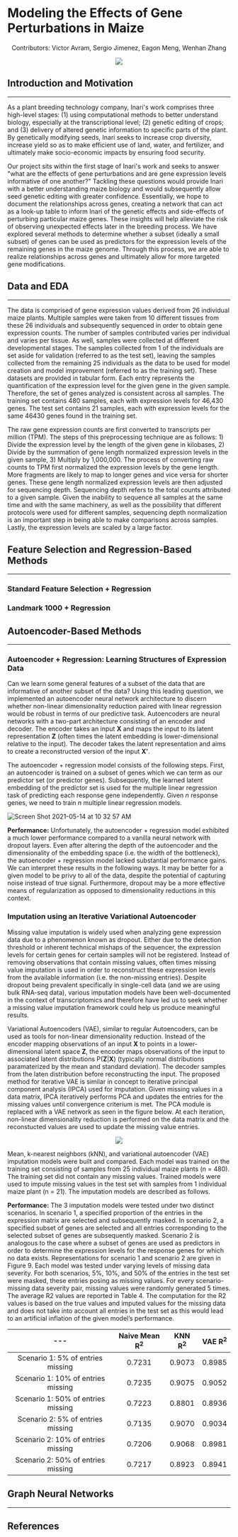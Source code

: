 # Modeling the Effects of Gene Perturbations in Maize

<p align="center">
  Contributors: Victor Avram, Sergio Jimenez, Eagon Meng, Wenhan Zhang
</p>
<p align="center">
  <img src="https://user-images.githubusercontent.com/29682604/117849295-2bfd1200-b252-11eb-8d74-c186ab51c77e.png">
</p>

## Introduction and Motivation
---

As a plant breeding technology company, Inari's work comprises three high-level stages: (1) using computational methods to better understand biology, especially at the transcriptional level; (2) genetic editing of crops; and (3) delivery of altered genetic information to specific parts of the plant. By genetically modifying seeds, Inari seeks to increase crop diversity, increase yield so as to make efficient use of land, water, and fertilizer, and ultimately make socio-economic impacts by ensuring food security.

Our project sits within the first stage of Inari's work and seeks to answer "what are the effects of gene perturbations and are gene expression levels informative of one another?" Tackling these questions would provide Inari with a better understanding maize biology and would subsequently allow seed genetic editing with greater confidence. Essentially, we hope to document the relationships across genes, creating a network that can act as a look-up table to inform Inari of the genetic effects and side-effects of perturbing particular maize genes. These insights will help alleviate the risk of observing unexpected effects later in the breeding process. We have explored several methods to determine whether a subset (ideally a small subset) of genes can be used as predictors for the expression levels of the remaining genes in the maize genome. Through this process, we are able to realize relationships across genes and ultimately allow for more targeted gene modifications.

## Data and EDA
---

The data is comprised of gene expression values derived from 26 individual maize plants. Multiple samples were taken from 10 different tissues from these 26 individuals and subsequently sequenced in order to obtain gene expression counts. The number of samples contributed varies per individual and varies per tissue. As well, samples were collected at different developmental stages. The samples collected from 1 of the individuals are set aside for validation (referred to as the test set), leaving the samples collected from the remaining 25 individuals as the data to be used for model creation and model improvement (referred to as the training set). These datasets are provided in tabular form. Each entry represents the quantification of the expression level for the given gene in the given sample. Therefore, the set of genes analyzed is consistent across all samples. The training set contains 480 samples, each with expression levels for 46,430 genes. The test set contains 21 samples, each with expression levels for the same 46430 genes found in the training set.

The raw gene expression counts are first converted to transcripts per million (TPM). The steps of this preprocessing technique are as follows: 1) Divide the expression level by the length of the given gene in kilobases, 2) Divide by the summation of gene length normalized expression levels in the given sample, 3) Multiply by 1,000,000. The process of converting raw counts to TPM first normalized the expression levels by the gene length. More fragments are likely to map to longer genes and vice versa for shorter genes. These gene length normalized expression levels are then adjusted for sequencing depth. Sequencing depth refers to the total counts attributed to a given sample. Given the inability to sequence all samples at the same time and with the same machinery, as well as the possibility that different protocols were used for different samples, sequencing depth normalization is an important step in being able to make comparisons across samples. Lastly, the expression levels are scaled by a large factor.

## Feature Selection and Regression-Based Methods
---

### Standard Feature Selection + Regression

### Landmark 1000 + Regression

## Autoencoder-Based Methods
---

### Autoencoder + Regression: Learning Structures of Expression Data

Can we learn some general features of a subset of the data that are informative of another subset of the data? Using this leading question, we implemented an autoencoder neural network architecture to discern whether non-linear dimensionality reduction paired with linear regression would be robust in terms of our predictive task. Autoencoders are neural networks with a two-part architecture consisting of an encoder and decoder. The encoder takes an input **X** and maps the input to its latent representation **Z** (often times the latent embedding is lower-dimensional relative to the input). The decoder takes the latent representation and aims to create a reconstructed version of the input **X'**. 

The autoencoder + regression model consists of the following steps. First, an autoencoder is trained on a subset of genes which we can term as our predictor set (or predictor genes). Subsequently, the learned latent embedding of the predictor set is used for the multiple linear regression task of predicting each response gene independently. Given *n* response genes, we need to train *n* multiple linear regression models. 

![Screen Shot 2021-05-14 at 10 32 57 AM](https://user-images.githubusercontent.com/29682604/118285744-c605ca00-b49f-11eb-9892-7d911f778ec4.png)

**Performance:** Unfortunately, the autoencoder + regression model exhibited a much lower performance compared to a vanilla neural network with dropout layers. Even after altering the depth of the autoencoder and the dimensionality of the embedding space (i.e. the width of the bottleneck), the autoencoder + regression model lacked substantial performance gains. We can interpret these results in the following ways. It may be better for a given model to be privy to all of the data, despite the potential of capturing noise instead of true signal. Furthermore, dropout may be a more effective means of regularization as opposed to dimensionality reductions in this context. 

### Imputation using an Iterative Variational Autoencoder

Missing value imputation is widely used when analyzing gene expression data due to a phenomenon known as dropout. Either due to the detection threshold or inherent technical mishaps of the sequencer, the expression levels for certain genes for certain samples will not be registered. Instead of removing observations that contain missing values, often times missing value imputation is used in order to reconstruct these expression levels from the available information (i.e. the non-missing entries). Despite dropout being prevalent specifically in single-cell data (and we are using bulk RNA-seq data), various imputation models have been well-documented in the context of transcriptomics and therefore have led us to seek whether a missing value imputation framework could help us produce meaningful results.

Variational Autoencoders (VAE), similar to regular Autoencoders, can be used as tools for non-linear dimensionality reduction. Instead of the encoder mapping observations of an input **X** to points in a lower-dimensional latent space **Z**, the encoder maps observations of the input to associated latent distributions P(**Z**|**X**) (typically normal distributions paramaterized by the mean and standard deviation). The decoder samples from the laten distribution before reconstructing the input. The proposed method for iterative VAE is similar in concept to iterative principal component analysis (IPCA) used for imputation. Given missing values in a data matrix, IPCA iteratively performs PCA and updates the entries for the missing values until convergence criterium is met. The PCA module is replaced with a VAE network as seen in the figure below. At each iteration, non-linear dimensionality reduction is performed on the data matrix and the reconstucted values are used to update the missing value entries.
<p align="center">
  <img src="https://user-images.githubusercontent.com/29682604/117857931-556e6b80-b25b-11eb-8906-ef49176861aa.png">
</p>

Mean, k-nearest neighbors (kNN), and variational autoencoder (VAE) imputation models were built and compared. Each model was trained on the training set consisting of samples from 25 individual maize plants (n = 480). The training set did not contain any missing values. Trained models were used to impute missing values in the test set with samples from 1 individual maize plant (n = 21). The imputation models are described as follows.

**Performance:** The 3 imputation models were tested under two distinct scenarios. In scenario 1, a specified proportion of the entries in the expression matrix are selected and subsequently masked. In scenario 2, a specified subset of genes are selected and all entries corresponding to the selected subset of genes are subsequently masked. Scenario 2 is analogous to the case where a subset of genes are used as predictors in order to determine the expression levels for the response genes for which no data exists. Representations for scenario 1 and scenario 2 are given in Figure 9. Each model was tested under varying levels of missing data severity. For both scenarios, 5%, 10%, and 50% of the entries in the test set were masked, these entries posing as missing values. For every scenario-missing data severity pair, missing values were randomly generated 5 times. The average R2 values are reported in Table 4. The computation for the R2 values is based on the true values and imputed values for the missing data and does not take into account all entries in the test set as this would lead to an artificial inflation of the given model’s performance.


| --- | Naive Mean R<sup>2</sup> |   KNN R<sup>2</sup> | VAE R<sup>2</sup> |
|:---------------:|:---------------:|:--------:|:--------:|
Scenario 1: 5% of entries missing | 0.7231 | 0.9073   | 0.8985   |
Scenario 1: 10% of entries missing | 0.7235 | 0.9075   | 0.9052   |
Scenario 1: 50% of entries missing | 0.7223 | 0.8801   | 0.8936   |
Scenario 2: 5% of entries missing | 0.7135 | 0.9070   | 0.9034   |
Scenario 2: 10% of entries missing | 0.7206 | 0.9068   | 0.8981   |
Scenario 2: 50% of entries missing | 0.7217 | 0.8923   | 0.8941   |


## Graph Neural Networks
---

## References

